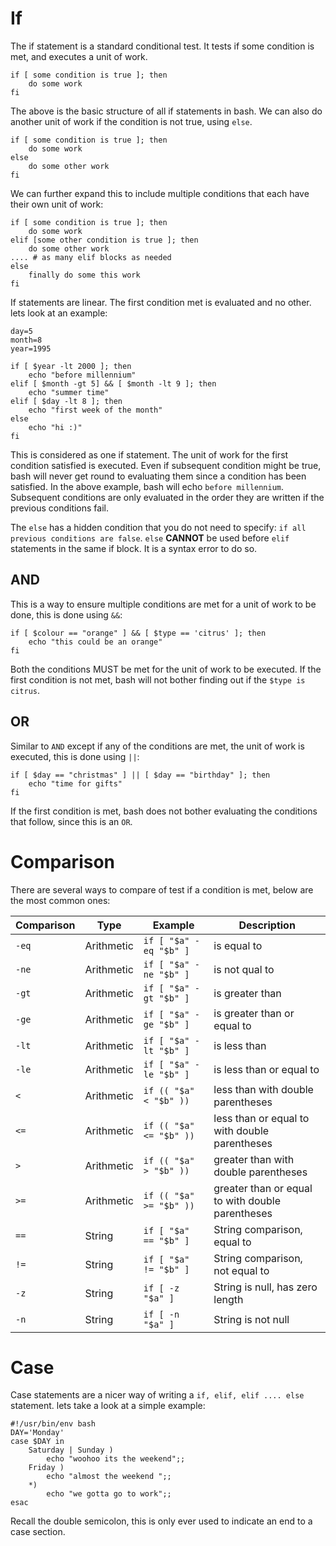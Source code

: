 If
==

The if statement is a standard conditional test. It tests if some condition is met, and executes a unit of work.

	if [ some condition is true ]; then
		do some work
	fi

The above is the basic structure of all if statements in bash. We can also do another unit of work if the condition is not true, using `else`.

	if [ some condition is true ]; then
		do some work
	else
		do some other work
	fi

We can further expand this to include multiple conditions that each have their own unit of work:

	if [ some condition is true ]; then
		do some work
	elif [some other condition is true ]; then
		do some other work
	.... # as many elif blocks as needed
	else
		finally do some this work
	fi
	
If statements are linear. The first condition met is evaluated and no other. lets look at an example:

	day=5
	month=8
	year=1995
	
	if [ $year -lt 2000 ]; then
		echo "before millennium"
	elif [ $month -gt 5] && [ $month -lt 9 ]; then
		echo "summer time"
	elif [ $day -lt 8 ]; then
		echo "first week of the month"
	else
		echo "hi :)"
	fi
		
This is considered as one if statement. The unit of work for the first condition satisfied is executed. Even if subsequent condition might be true, bash will never get round to evaluating them since a condition has been satisfied. In the above example, bash will echo `before millennium`. Subsequent conditions are only evaluated in the order they are written if the previous conditions fail.

The `else` has a hidden condition that you do not need to specify: `if all previous conditions are false`. `else` **CANNOT** be used before `elif` statements in the same if block. It is a syntax error to do so.

AND
---
This is a way to ensure multiple conditions are met for a unit of work to be done, this is done using `&&`:

	if [ $colour == "orange" ] && [ $type == 'citrus' ]; then
		echo "this could be an orange"
	fi
		
Both the conditions MUST be met for the unit of work to be executed. If the first condition is not met, bash will not bother finding out if the `$type is citrus`.

OR
--
Similar to `AND` except if any of the conditions are met, the unit of work is executed, this is done using `||`:
	
	if [ $day == "christmas" ] || [ $day == "birthday" ]; then
		echo "time for gifts"
	fi

If the first condition is met, bash does not bother evaluating the conditions that follow, since this is an `OR`.

Comparison
==========

There are several ways to compare of test if a condition is met, below are the most common ones:

|Comparison		| Type			| Example				|Description										|
|---------------|---------------|-----------------------|---------------------------------------------------|
|`-eq`	  		|Arithmetic 	|`if [ "$a" -eq "$b" ]` |is equal to  										|
|`-ne`	  		|Arithmetic 	|`if [ "$a" -ne "$b" ]`	|is not qual to										|
|`-gt`	  		|Arithmetic 	|`if [ "$a" -gt "$b" ]` |is greater than									|
|`-ge`	  		|Arithmetic 	|`if [ "$a" -ge "$b" ]` |is greater than or equal to						|
|`-lt`	  		|Arithmetic 	|`if [ "$a" -lt "$b" ]` |is less than										|
|`-le`	  		|Arithmetic 	|`if [ "$a" -le "$b" ]` |is less than or equal to							|
|`<`	  		|Arithmetic 	|`if (( "$a" < "$b" ))` |less than with double parentheses					|
|`<=`	  		|Arithmetic 	|`if (( "$a" <= "$b" ))`|less than or equal to with double parentheses		|
|`>`	  		|Arithmetic 	|`if (( "$a" > "$b" ))` |greater than with double parentheses				|
|`>=`	  		|Arithmetic 	|`if (( "$a" >= "$b" ))`|greater than or equal to with double parentheses	|
|`==` 			|String		 	|`if [ "$a" == "$b" ]` 	|String comparison, equal to						|
|`!=` 			|String		 	|`if [ "$a" != "$b" ]` 	|String comparison, not equal to					|
|`-z`	  		|String		 	|`if [ -z "$a" ]` 		|String is null, has zero length					|
|`-n`	  		|String		 	|`if [ -n "$a" ]` 		|String is not null									|

Case
====
Case statements are a nicer way of writing a `if, elif, elif .... else` statement. lets take a look at a simple example:

	#!/usr/bin/env bash
	DAY='Monday'
	case $DAY in
  		Saturday | Sunday ) 
			echo "woohoo its the weekend";;
  		Friday ) 
			echo "almost the weekend ";;
  		*) 
			echo "we gotta go to work";;
	esac

Recall the double semicolon, this is only ever used to indicate an end to a case section.
